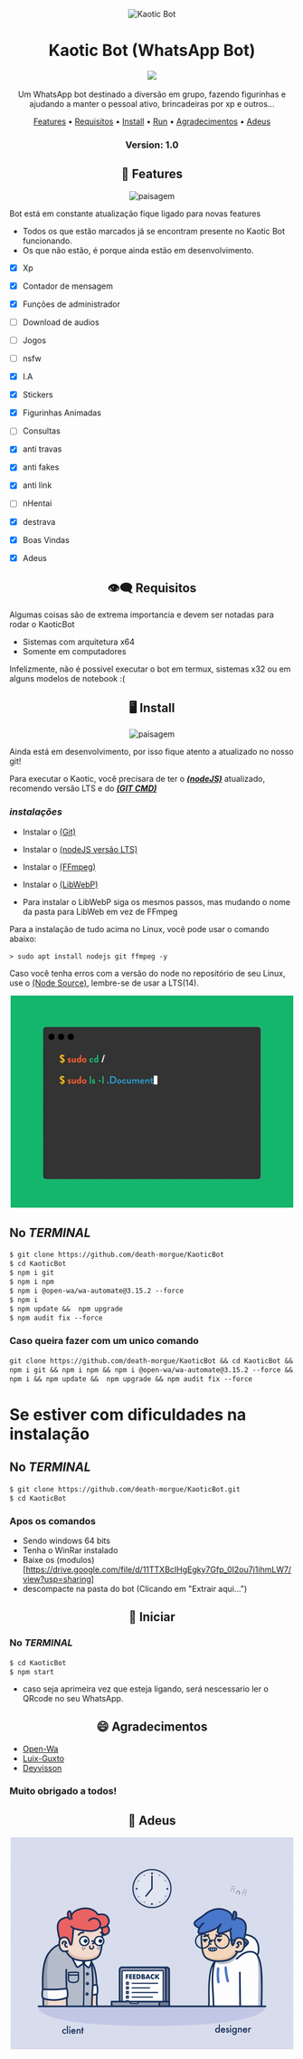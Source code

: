 <p align="center" ><img alt="Kaotic Bot" src="https://raw.githubusercontent.com/death-morgue/KaoticBot/main/lib/midia/img/kaotic.jpg"></p>
<h1 align="center">Kaotic Bot (WhatsApp Bot)</h1>
<p align="center">
  <img alt"GitHub commit activity" src="https://img.shields.io/github/commit-activity/m/death-morgue/kaoticbot">
  
  <p align="center">
  Um WhatsApp bot destinado a diversão em grupo, fazendo figurinhas e ajudando a manter o pessoal ativo, brincadeiras por xp e outros...
  </p>
</p> 



<p align="center">
<a href="https://github.com/death-morgue/KaoticBot/blob/master/README.md#-features">Features</a> •
<a href="https://github.com/death-morgue/KaoticBot/blob/master/README.md#-requisitos">Requisitos</a> •
<a href="https://github.com/death-morgue/KaoticBot/blob/master/README.md#-install">Install</a> •
<a href="https://github.com/death-morgue/KaoticBot/blob/master/README.md#-iniciar">Run</a> •
<a href="https://github.com/death-morgue/KaoticBot/blob/master/README.md#-agradecimentos">Agradecimentos</a> •
  <a href="https://github.com/death-morgue/KaoticBot/blob/master/README.md#-agradecimentos">Adeus</a>
</p>

<h3><p align="center">Version: 1.0</p></h3>

<h2 align="center">📆  Features</h2>

<p align="center" ><img alt="paisagem" src="https://raw.githubusercontent.com/death-morgue/KaoticBot/main/lib/midia/img/adeus.png"></p>
Bot está em constante atualização fique ligado para novas features


* Todos os que estão marcados já se encontram presente no Kaotic Bot funcionando. 
* Os que não estão, é porque ainda estão em desenvolvimento.


- [x] Xp
- [x] Contador de mensagem
- [x] Funções de administrador
- [ ] Download de audios
- [ ] Jogos
- [ ] nsfw
- [x] I.A
- [x] Stickers
- [x] Figurinhas Animadas
- [ ] Consultas
- [x] anti travas
- [x] anti fakes
- [x] anti link
- [ ] nHentai
- [x] destrava
- [x] Boas Vindas
- [x] Adeus


<h2 align="center">👁️‍🗨️ Requisitos</h2>

Algumas coisas são de extrema importancia e devem ser notadas para rodar o KaoticBot

* Sistemas com arquitetura x64
* Somente em computadores

Infelizmente, não é possivel executar o bot em termux, sistemas x32 ou em alguns modelos de notebook :(
<h2 align="center">🖥 Install</h2>
<p align="center" ><img alt="paisagem" src="https://raw.githubusercontent.com/death-morgue/KaoticBot/main/lib/midia/img/fundobemvindo.png"></p>
Ainda está em desenvolvimento, por isso fique atento a atualizado no nosso git!

Para executar o Kaotic, você precisara de ter o ***[(nodeJS)](https://nodejs.org/en/download/)*** atualizado, recomendo versão LTS e do ***[(GIT CMD)](https://git-scm.com/downloads)***
### ***instalações***

* Instalar o [(Git)](https://git-scm.com/downloads)
* Instalar o [(nodeJS versão LTS)](https://nodejs.org/en/download/)
* Instalar o [(FFmpeg)](https://ffmpeg.org)
* Instalar o [(LibWebP)](https://developers.google.com/speed/webp/download) 

* Para instalar o LibWebP siga os mesmos passos, mas mudando o nome da pasta para LibWeb em vez de FFmpeg

Para a instalação de tudo acima no Linux, você pode usar o comando abaixo:
```
> sudo apt install nodejs git ffmpeg -y
```
Caso você tenha erros com a versão do node no repositório de seu Linux, use o [(Node Source)](https://github.com/nodesource/distributions), lembre-se de usar a LTS(14).

<p align="center" ><img alt="Terminal" src="https://raw.githubusercontent.com/death-morgue/KaoticBot/main/lib/midia/img/terminal.gif"></p>

## No ***TERMINAL***

```
$ git clone https://github.com/death-morgue/KaoticBot
$ cd KaoticBot
$ npm i git
$ npm i npm 
$ npm i @open-wa/wa-automate@3.15.2 --force
$ npm i 
$ npm update &&  npm upgrade
$ npm audit fix --force
```

### Caso queira fazer com um unico comando
```
git clone https://github.com/death-morgue/KaoticBot && cd KaoticBot && npm i git && npm i npm && npm i @open-wa/wa-automate@3.15.2 --force && npm i && npm update &&  npm upgrade && npm audit fix --force
```

# Se estiver com dificuldades na instalação

## No ***TERMINAL***
```
$ git clone https://github.com/death-morgue/KaoticBot.git
$ cd KaoticBot
```

### Apos os comandos

* Sendo windows 64 bits
* Tenha o WinRar instalado
* Baixe os (modulos)[https://drive.google.com/file/d/11TTXBcIHgEgky7Gfp_0I2ou7j1ihmLW7/view?usp=sharing]
* descompacte na pasta do bot (Clicando em "Extrair aqui...")

<h2 align="center">🤖 Iniciar</h2>
 
 ### No ***TERMINAL***
 ```
 $ cd KaoticBot
 $ npm start
 ```
 
 * caso seja aprimeira vez que esteja ligando, será nescessario ler o QRcode no seu WhatsApp.

<h2 align="center">😄 Agradecimentos</h2>

           
* [Open-Wa](https://github.com/open-wa)
* [Luix-Guxto](https://github.com/luix-guxto)
* [Deyvisson](https://github.com/DeyvissonSnuffs)

### Muito obrigado a todos!

<h2 align="center">👋 Adeus</h2>
<p align="center" ><img alt="Adeus" src="https://raw.githubusercontent.com/death-morgue/KaoticBot/main/lib/midia/img/feedback.gif"></p>
